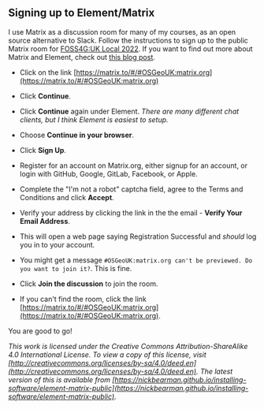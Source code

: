 ## Signing up to Element/Matrix

I use Matrix as a discussion room for many of my courses, as an open source alternative to Slack. Follow the instructions to sign up to the public Matrix room for [FOSS4G:UK Local 2022](https://uk.osgeo.org/foss4guk2022local/). If you want to find out more about Matrix and Element, check out [this blog post](https://www.geospatialtrainingsolutions.co.uk/matrix-whats-it-all-about/). 

- Click on the link [https://matrix.to/#/#OSGeoUK:matrix.org](https://matrix.to/#/#OSGeoUK:matrix.org)

- Click **Continue**.

- Click **Continue** again under Element. *There are many different chat clients, but I think Element is easiest to setup.*

- Choose **Continue in your browser**. 

- Click **Sign Up**.  

- Register for an account on Matrix.org, either signup for an account, or login with GitHub, Google, GitLab, Facebook, or Apple.  

- Complete the "I'm not a robot" captcha field, agree to the Terms and Conditions and click **Accept**.  

- Verify your address by clicking the link in the the email - **Verify Your Email Address**.   

- This will open a web page saying Registration Successful and *should* log you in to your account.  

- You might get a message `#OSGeoUK:matrix.org can't be previewed. Do you want to join it?`. This is fine. 

- Click **Join the discussion** to join the room.  

- If you can't find the room, click the link [https://matrix.to/#/#OSGeoUK:matrix.org](https://matrix.to/#/#OSGeoUK:matrix.org). 

You are good to go!

*This work is licensed under the Creative Commons Attribution-ShareAlike 4.0 International License. To view a copy of this license, visit [http://creativecommons.org/licenses/by-sa/4.0/deed.en](http://creativecommons.org/licenses/by-sa/4.0/deed.en). The latest version of this is available from [https://nickbearman.github.io/installing-software/element-matrix-public](https://nickbearman.github.io/installing-software/element-matrix-public).*

